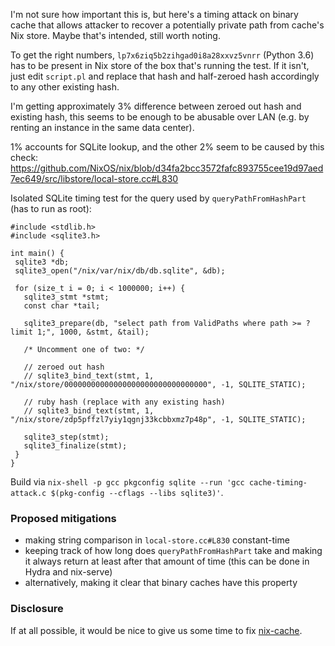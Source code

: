 I'm not sure how important this is, but here's a timing attack on binary cache that
allows attacker to recover a potentially private path from cache's Nix store. Maybe
that's intended, still worth noting.

To get the right numbers, `lp7x6ziq5b2zihgad0i8a28xxvz5vnrr` (Python 3.6) has to be
present in Nix store of the box that's running the test. If it isn't, just edit `script.pl`
and replace that hash and half-zeroed hash accordingly to any other existing hash.

I'm getting approximately 3% difference between zeroed out hash and existing hash,
this seems to be enough to be abusable over LAN (e.g. by renting an instance in the
same data center).

1% accounts for SQLite lookup, and the other 2% seem to be caused by this check:
https://github.com/NixOS/nix/blob/d34fa2bcc3572fafc893755cee19d97aed7ec649/src/libstore/local-store.cc#L830

Isolated SQLite timing test for the query used by `queryPathFromHashPart`
(has to run as root):

```
#include <stdlib.h>
#include <sqlite3.h>

int main() {
 sqlite3 *db;
 sqlite3_open("/nix/var/nix/db/db.sqlite", &db);

 for (size_t i = 0; i < 1000000; i++) {
   sqlite3_stmt *stmt;
   const char *tail;

   sqlite3_prepare(db, "select path from ValidPaths where path >= ? limit 1;", 1000, &stmt, &tail);

   /* Uncomment one of two: */
   
   // zeroed out hash
   // sqlite3_bind_text(stmt, 1, "/nix/store/00000000000000000000000000000000", -1, SQLITE_STATIC);
   
   // ruby hash (replace with any existing hash)
   // sqlite3_bind_text(stmt, 1, "/nix/store/zdp5pffzl7yiy1qgnj33kcbbxmz7p48p", -1, SQLITE_STATIC);

   sqlite3_step(stmt);
   sqlite3_finalize(stmt);
 }
}
```

Build via `nix-shell -p gcc pkgconfig sqlite --run 'gcc cache-timing-attack.c $(pkg-config --cflags --libs sqlite3)'`.

### Proposed mitigations

* making string comparison in `local-store.cc#L830` constant-time
* keeping track of how long does `queryPathFromHashPart` take and
  making it always return at least after that amount of time
  (this can be done in Hydra and nix-serve)
* alternatively, making it clear that binary caches have this property

### Disclosure

If at all possible, it would be nice to give us some time to fix
[nix-cache](https://github.com/serokell/nix-cache).
